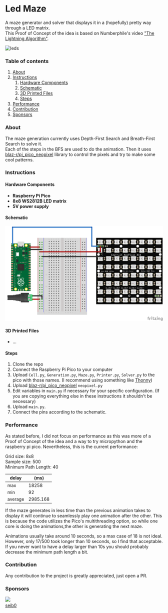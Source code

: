 # Led Maze

A maze generator and solver that displays it in a (hopefully) pretty way through a LED matrix.<br>
This Proof of Concept of the idea is based on Numberphile's video
["The Lightning Algorithm"](https://www.youtube.com/watch?v=akZ8JJ4gGLs).

![leds](https://user-images.githubusercontent.com/22825402/182477022-1cd9cb8b-a2e8-4359-882a-b2876e25b532.gif)

### Table of contents

1. [About](#About)
2. [Instructions](#Instructions)
    1. [Hardware Components](#Hardware-Components)
    2. [Schematic](#Schematic)
    3. [3D Printed Files](#3D-Printed-Files)
    4. [Steps](#Steps)
3. [Performance](#Performance)
4. [Contribution](#Contribution)
5. [Sponsors](#Sponsors)

### About

The maze generation currently uses Depth-First Search and Breath-First Search to solve it.<br>
Each of the steps in the BFS are used to do the animation.
Then it uses [blaz-r/pi_pico_neopixel](https://github.com/blaz-r/pi_pico_neopixel) library to control the pixels
and try to make some cool patterns.

### Instructions

#### Hardware Components

* **Raspberry Pi Pico**
* **8x8 WS2812B LED matrix**
* **5V power supply**

#### Schematic
![schematic](/images/sketch.png)

#### 3D Printed Files

* ...


#### Steps

1. Clone the repo
2. Connect the Raspberry Pi Pico to your computer
3. Upload `Cell.py`, `Generation.py`, `Maze.py`, `Printer.py`, `Solver.py` to the pico with those names.
   (I recommend using something like [Thonny](https://thonny.org/))
6. Upload [blaz-r/pi_pico_neopixel](https://github.com/blaz-r/pi_pico_neopixel) `neopixel.py`
7. Edit variables in `main.py` if necessary for your specific configuration.
   (If you are copying everything else in these instructions it shouldn't be necessary)
8. Upload `main.py`.
9. Connect the pins according to the schematic.


### Performance

As stated before, I did not focus on performance as this was more of a Proof of Concept of the idea and a way
to try micropython and the raspberry pi pico. Nevertheless, this is the current performance:

Grid size: 8x8<br>
Sample size: 500<br>
Minimum Path Length: 40

| delay   | (ms)     |
|---------|----------|
| max     | 18258    |
| min     | 92       |
| average | 2985.168 |


If the maze generates in less time than the previous animation takes to display it will continue to seamlessly play one
animation after the other. This is because the code utilizes the Pico's multithreading option, so while one core is 
doing the animations,the other is generating the next maze.

Animations usually take around 10 seconds, so a max case of 18 is not ideal.
However, only 17/500 took longer than 10 seconds, so I find that acceptable.
If you never want to have a delay larger than 10s you should probably decrease the minimum path length a bit.



### Contribution

Any contribution to the project is greatly appreciated, just open a PR. 


### Sponsors

<a href="https://github.com/seib0">
   <img src="https://avatars.githubusercontent.com/seib0" width="50px">
   <br>
   seib0
</a>